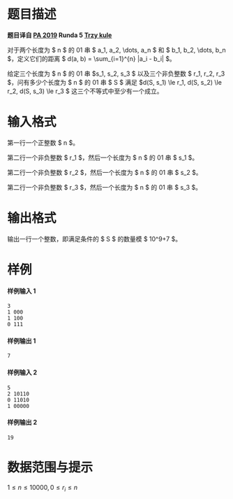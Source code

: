 
# 题目描述

**题目译自 [PA 2019](https://sio2.mimuw.edu.pl/c/pa-2019-1/dashboard/) Runda 5 [Trzy kule](https://sio2.mimuw.edu.pl/c/pa-2019-1/p/kul/)**

对于两个长度为 $ n $ 的 $01$ 串 $ a_1, a_2, \dots, a_n $ 和 $ b_1, b_2, \dots, b_n $，定义它们的距离 $ d(a, b) = \sum_{i=1}^{n} |a_i - b_i| $。

给定三个长度为 $ n $ 的 $01$ 串 $s_1, s_2, s_3 $ 以及三个非负整数 $ r_1, r_2, r_3 $，问有多少个长度为 $ n $ 的 $01$ 串 $ S $ 满足 $d(S, s_1) \le r_1, d(S, s_2) \le r_2, d(S, s_3) \le r_3 $ 这三个不等式中至少有一个成立。

# 输入格式

第一行一个正整数 $ n $。

第二行一个非负整数 $ r_1 $，然后一个长度为 $ n $ 的 $01$ 串 $ s_1 $。

第二行一个非负整数 $ r_2 $，然后一个长度为 $ n $ 的 $01$ 串 $ s_2 $。

第二行一个非负整数 $ r_3 $，然后一个长度为 $ n $ 的 $01$ 串 $ s_3 $。

# 输出格式

输出一行一个整数，即满足条件的 $ S $ 的数量模 $ 10^9+7 $。

# 样例

#### 样例输入 1
```plain
3
1 000
1 100
0 111
```
#### 样例输出 1
```plain
7
```
#### 样例输入 2
```plain
5
2 10110
0 11010
1 00000
```
#### 样例输出 2
```plain
19
```

# 数据范围与提示

$1 \le n \le 10000, 0 \le r_i \le n$

